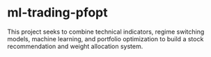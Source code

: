 # ml-trading-pfopt
This project seeks to combine technical indicators, regime switching models, machine learning, and portfolio optimization to build a stock recommendation and weight allocation system. 
